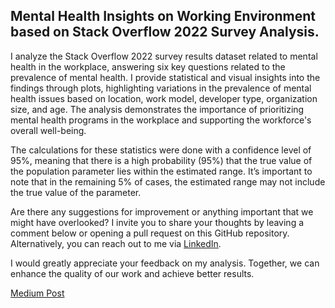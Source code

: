 ## Mental Health Insights on Working Environment based on Stack Overflow 2022 Survey Analysis.

I analyze the Stack Overflow 2022 survey results dataset related to mental health in the workplace, answering six key questions related to the prevalence of mental health. I provide statistical and visual insights into the findings through plots, highlighting variations in the prevalence of mental health issues based on location, work model, developer type, organization size, and age. The analysis demonstrates the importance of prioritizing mental health programs in the workplace and supporting the workforce's overall well-being.

The calculations for these statistics were done with a confidence level of 95%, meaning that there is a high probability (95%) that the true value of the population parameter lies within the estimated range. It’s important to note that in the remaining 5% of cases, the estimated range may not include the true value of the parameter.

Are there any suggestions for improvement or anything important that we might have overlooked? I invite you to share your thoughts by leaving a comment below or opening a pull request on this GitHub repository. Alternatively, you can reach out to me via [LinkedIn](https://www.linkedin.com/in/luccas-perone/).

I would greatly appreciate your feedback on my analysis. Together, we can enhance the quality of our work and achieve better results.

[Medium Post](https://medium.com/@luccas.perone/mental-health-data-insights-on-working-environment-a6a2569b71f0)
